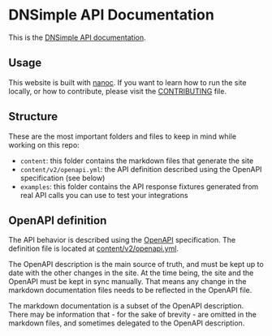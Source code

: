 # DNSimple API Documentation

This is the [DNSimple API documentation](https://developer.dnsimple.com/).

## Usage

This website is built with [nanoc](https://nanoc.ws/). If you want to learn how to run the site locally, or how to contribute, please visit the [CONTRIBUTING](CONTRIBUTING.md) file.

## Structure

These are the most important folders and files to keep in mind while working on this repo:

- `content`: this folder contains the markdown files that generate the site
- `content/v2/openapi.yml`: the API definition described using the OpenAPI specification (see below)
- `examples`: this folder contains the API response fixtures generated from real API calls you can use to test your integrations

## OpenAPI definition

The API behavior is described using the [OpenAPI](https://www.openapis.org/) specification. The definition file is located at [content/v2/openapi.yml](content/v2/openapi.yml).

The OpenAPI description is the main source of truth, and must be kept up to date with the other changes in the site. At the time being, the site and the OpenAPI must be kept in sync manually. That means any change in the markdown documentation files needs to be reflected in the OpenAPI file.

The markdown documentation is a subset of the OpenAPI description. There may be information that - for the sake of brevity - are omitted in the markdown files, and sometimes delegated to the OpenAPI description.
